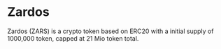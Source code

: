 # Zardos
Zardos (ZARS) is a crypto token based on ERC20 with a initial supply of 1000,000 token, capped at 21 Mio token total.
